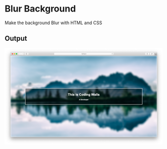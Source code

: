 # Blur Background
Make the background Blur with HTML and CSS

<h2>Output</h2>
<img src="https://github.com/codingwalls/blur-background/blob/main/Output.png" />
